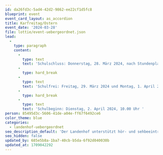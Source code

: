 ```yaml
---
id: da26fd3c-5ad4-42d2-9862-ee22cf1d5fc8
blueprint: event
event_card_layout: as_accordion
title: Karfreitag/Ostern
event_date: '2024-03-28'
file: lottie/event-uebergeordnet.json
lead:
  -
    type: paragraph
    content:
      -
        type: text
        text: 'Schulschluss: Donnerstag, 28. März 2024, nach Stundenplan spätestens um 15.00 Uhr'
      -
        type: hard_break
      -
        type: text
        text: 'Schulfrei: Freitag, 29. März 2024 und Montag, 1. April 2024'
      -
        type: hard_break
      -
        type: text
        text: 'Schulbeginn: Dienstag, 2. April 2024, 10.00 Uhr '
person: 85495d3c-5606-41de-a04e-ff67f6492ce6
color_theme: blue
categories:
  - landenhof-uebergeordnet
seo_description_default: 'Der Landenhof unterstützt hör- und sehbeeinträchtigte Kinder & Jugendliche in ihrem selbstbestimmten Leben durch Förderung ihrer Fähigkeiten & Entwicklung'
seo_hidden: false
updated_by: 685e5b8a-1ba7-40cb-b5da-6f92d040030b
updated_at: 1709042292
---
```

